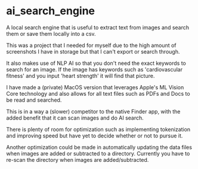 # ai_search_engine
A local search engine that is useful to extract text from images and search them or save them locally into a csv.

This was a project that I needed for myself due to the high amount of screenshots I have in storage but that I can't export or search through.

It also makes use of NLP AI so that you don't need the exact keywords to search for an image. If the image has keywords such as 'cardiovascular fitness' and you input 'heart strength' it will find that picture.

I have made a (private) MacOS version that leverages Apple's ML Vision Core technology and also allows for all text files such as PDFs and Docs to be read and searched. 

This is in a way a (slower) competitor to the native Finder app, with the added benefit that it can scan images and do AI search.

There is plenty of room for optimization such as implementing tokenization and improving speed but have yet to decide whether or not to pursue it.

Another optimization could be made in automatically updating the data files when images are added or subtracted to a directory. Currently you have to re-scan the directory when images are added/subtracted.